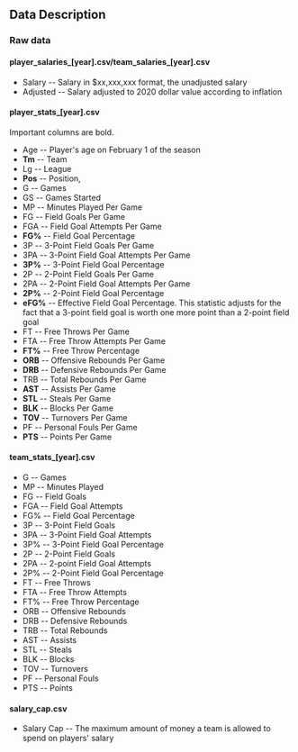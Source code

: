 ## Data Description

### Raw data

#### player_salaries_[year].csv/team_salaries_[year].csv

- Salary -- Salary in $xx,xxx,xxx format, the unadjusted salary
- Adjusted -- Salary adjusted to 2020 dollar value according to inflation

#### player_stats_[year].csv

Important columns are bold.

- Age -- Player's age on February 1 of the season
- **Tm** -- Team
- Lg -- League
- **Pos** -- Position, 
- G -- Games
- GS -- Games Started
- MP -- Minutes Played Per Game
- FG -- Field Goals Per Game
- FGA -- Field Goal Attempts Per Game
- **FG%** -- Field Goal Percentage
- 3P -- 3-Point Field Goals Per Game
- 3PA -- 3-Point Field Goal Attempts Per Game
- **3P%** -- 3-Point Field Goal Percentage
- 2P -- 2-Point Field Goals Per Game
- 2PA -- 2-Point Field Goal Attempts Per Game
- **2P%** -- 2-Point Field Goal Percentage
- **eFG%** -- Effective Field Goal Percentage. This statistic adjusts for the fact that a 3-point field goal is worth one more point than a 2-point field goal
- FT -- Free Throws Per Game
- FTA -- Free Throw Attempts Per Game
- **FT%** -- Free Throw Percentage
- **ORB** -- Offensive Rebounds Per Game
- **DRB** -- Defensive Rebounds Per Game
- TRB -- Total Rebounds Per Game
- **AST** -- Assists Per Game
- **STL** -- Steals Per Game
- **BLK** -- Blocks Per Game
- **TOV** -- Turnovers Per Game
- PF -- Personal Fouls Per Game
- **PTS** -- Points Per Game

#### team_stats_[year].csv

- G -- Games
- MP -- Minutes Played
- FG -- Field Goals
- FGA -- Field Goal Attempts
- FG% -- Field Goal Percentage
- 3P -- 3-Point Field Goals
- 3PA -- 3-Point Field Goal Attempts
- 3P% -- 3-Point Field Goal Percentage
- 2P -- 2-Point Field Goals
- 2PA -- 2-point Field Goal Attempts
- 2P% -- 2-Point Field Goal Percentage
- FT -- Free Throws
- FTA -- Free Throw Attempts
- FT% -- Free Throw Percentage
- ORB -- Offensive Rebounds
- DRB -- Defensive Rebounds
- TRB -- Total Rebounds
- AST -- Assists
- STL -- Steals
- BLK -- Blocks
- TOV -- Turnovers
- PF -- Personal Fouls
- PTS -- Points

#### salary_cap.csv

- Salary Cap -- The maximum amount of money a team is allowed to spend on players' salary

#### 
